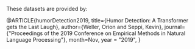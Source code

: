 These datasets are provided by:

@ARTICLE{humorDetection2019,
  title={Humor Detection: A Transformer gets the Last Laugh},
  author={Weller, Orion and Seppi, Kevin},
  journal={"Proceedings of the 2019 Conference on Empirical Methods in Natural Language Processing"},
  month=Nov,
  year = "2019",
}
